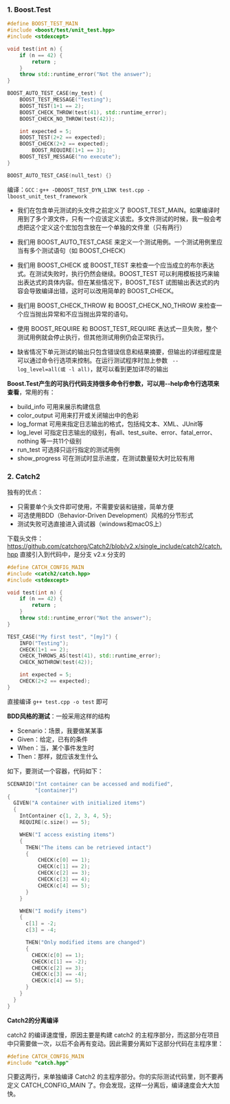 ### 1. Boost.Test

```c++
#define BOOST_TEST_MAIN
#include <boost/test/unit_test.hpp>
#include <stdexcept>

void test(int n) {
    if (n == 42) {
        return ;
    }
    throw std::runtime_error("Not the answer");
}

BOOST_AUTO_TEST_CASE(my_test) {
    BOOST_TEST_MESSAGE("Testing");
    BOOST_TEST(1+1 == 2);
    BOOST_CHECK_THROW(test(41), std::runtime_error);
    BOOST_CHECK_NO_THROW(test(42));

    int expected = 5;
    BOOST_TEST(2+2 == expected);
    BOOST_CHECK(2+2 == expected);
		BOOST_REQUIRE(1+1 == 3);
    BOOST_TEST_MESSAGE("no execute");
}

BOOST_AUTO_TEST_CASE(null_test) {}
```

编译：` GCC：g++ -DBOOST_TEST_DYN_LINK test.cpp -lboost_unit_test_framework `

- 我们在包含单元测试的头文件之前定义了 BOOST_TEST_MAIN。如果编译时用到了多个源文件，只有一个应该定义该宏。多文件测试的时候，我一般会考虑把这个定义这个宏加包含放在一个单独的文件里（只有两行）
- 我们用 BOOST_AUTO_TEST_CASE 来定义一个测试用例。一个测试用例里应当有多个测试语句（如 BOOST_CHECK）
- 我们用 BOOST_CHECK 或 BOOST_TEST 来检查一个应当成立的布尔表达式。在测试失败时，执行仍然会继续。BOOST_TEST 可以利用模板技巧来输出表达式的具体内容。但在某些情况下，BOOST_TEST 试图输出表达式的内容会导致编译出错，这时可以改用简单的 BOOST_CHECK。
- 我们用 BOOST_CHECK_THROW 和 BOOST_CHECK_NO_THROW 来检查一个应当抛出异常和不应当抛出异常的语句。

- 使用 BOOST_REQUIRE 和 BOOST_TEST_REQUIRE 表达式一旦失败，整个测试用例就会停止执行，但其他测试用例仍会正常执行。
- 缺省情况下单元测试的输出只包含错误信息和结果摘要，但输出的详细程度是可以通过命令行选项来控制。在运行测试程序时加上参数 ` --log_level=all(或 -l all)`，就可以看到更加详尽的输出

**Boost.Test产生的可执行代码支持很多命令行参数，可以用--help命令行选项来查看**，常用的有：

- build_info 可用来展示构建信息
- color_output 可用来打开或关闭输出中的色彩
- log_format 可用来指定日志输出的格式，包括纯文本、XML、JUnit等
- log_level 可指定日志输出的级别，有all、test_suite、error、fatal_error、nothing 等一共11个级别
- run_test 可选择只运行指定的测试用例
- show_progress 可在测试时显示进度，在测试数量较大时比较有用

### 2. Catch2

独有的优点：

- 只需要单个头文件即可使用，不需要安装和链接，简单方便
- 可选使用BDD（Behavior-Driven Development）风格的分节形式
- 测试失败可选直接进入调试器（windows和macOS上）

下载头文件：https://github.com/catchorg/Catch2/blob/v2.x/single_include/catch2/catch.hpp 直接引入到代码中，是分支 v2.x 分支的

```c++
#define CATCH_CONFIG_MAIN
#include <catch2/catch.hpp>
#include <stdexcept>

void test(int n) {
    if (n == 42) {
        return ;
    }
    throw std::runtime_error("Not the answer");
}

TEST_CASE("My first test", "[my]") {
    INFO("Testing");
    CHECK(1+1 == 2);
    CHECK_THROWS_AS(test(41), std::runtime_error);
    CHECK_NOTHROW(test(42));

    int expected = 5;
    CHECK(2+2 == expected);
}
```

直接编译 `g++ test.cpp -o test` 即可

**BDD风格的测试**：一般采用这样的结构

- Scenario：场景，我要做某某事
- Given：给定，已有的条件
- When：当，某个事件发生时
- Then：那样，就应该发生什么

如下，要测试一个容器，代码如下：

```c++
SCENARIO("Int container can be accessed and modified",
         "[container]")
{
  GIVEN("A container with initialized items")
  {
    IntContainer c{1, 2, 3, 4, 5};
    REQUIRE(c.size() == 5);

    WHEN("I access existing items")
    {
      THEN("The items can be retrieved intact")
      {
          CHECK(c[0] == 1);
          CHECK(c[1] == 2);
          CHECK(c[2] == 3);
          CHECK(c[3] == 4);
          CHECK(c[4] == 5);
      }
    }

    WHEN("I modify items")
    {
      c[1] = -2;
      c[3] = -4;

      THEN("Only modified items are changed")
      {
        CHECK(c[0] == 1);
        CHECK(c[1] == -2);
        CHECK(c[2] == 3);
        CHECK(c[3] == -4);
        CHECK(c[4] == 5);
      }
    }
  }
}
```

**Catch2的分离编译**

catch2 的编译速度慢，原因主要是构建 catch2 的主程序部分，而这部分在项目中只需要做一次，以后不会再有变动。因此需要分离如下这部分代码在主程序里：

```c++
#define CATCH_CONFIG_MAIN
#include "catch.hpp"
```

只要这两行，来单独编译 Catch2 的主程序部分。你的实际测试代码里，则不要再定义 CATCH_CONFIG_MAIN 了。你会发现，这样一分离后，编译速度会大大加快。

